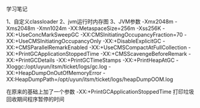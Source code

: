 学习笔记

1、自定义classloader
2、jvm运行时内存图
3、JVM参数
-Xmx2048m -Xms2048m -Xmn1024m -XX:MetaspaceSize=256m -Xss256K -XX:+UseConcMarkSweepGC -XX:CMSInitiatingOccupancyFraction=70 -XX:+UseCMSInitiatingOccupancyOnly -XX:+DisableExplicitGC 
-XX:+CMSParallelRemarkEnabled -XX:+UseCMSCompactAtFullCollection -XX:+PrintGCApplicationStoppedTime -XX:+CMSScavengeBeforeRemark -XX:+PrintGCDetails -XX:+PrintGCTimeStamps -XX:+PrintHeapAtGC 
-Xloggc:/opt/uyun/itsm/ticket/logs/gc.log -XX:+HeapDumpOnOutOfMemoryError -XX:HeapDumpPath=/opt/uyun/itsm/ticket/logs/heapDumpOOM.log

在原来的基础上加了一个参数
-XX:+PrintGCApplicationStoppedTime 打印垃圾回收期间程序暂停的时间

